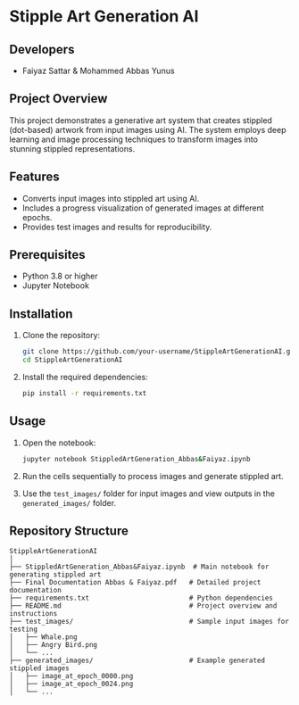 # Stipple Art Generation AI


## Developers
-  Faiyaz Sattar & Mohammed Abbas Yunus

## Project Overview
This project demonstrates a generative art system that creates stippled (dot-based) artwork from input images using AI. The system employs deep learning and image processing techniques to transform images into stunning stippled representations. 


## Features
- Converts input images into stippled art using AI.
- Includes a progress visualization of generated images at different epochs.
- Provides test images and results for reproducibility.


## Prerequisites
- Python 3.8 or higher
- Jupyter Notebook


## Installation
1. Clone the repository:
   ```bash
   git clone https://github.com/your-username/StippleArtGenerationAI.git
   cd StippleArtGenerationAI
   ```

2. Install the required dependencies:
   ```bash
   pip install -r requirements.txt
   ```


## Usage
1. Open the notebook:
   ```bash
   jupyter notebook StippledArtGeneration_Abbas&Faiyaz.ipynb
   ```

2. Run the cells sequentially to process images and generate stippled art.

3. Use the `test_images/` folder for input images and view outputs in the `generated_images/` folder.


## Repository Structure
```
StippleArtGenerationAI
│
├── StippledArtGeneration_Abbas&Faiyaz.ipynb  # Main notebook for generating stippled art
├── Final Documentation Abbas & Faiyaz.pdf   # Detailed project documentation
├── requirements.txt                         # Python dependencies
├── README.md                                # Project overview and instructions
├── test_images/                             # Sample input images for testing
│   ├── Whale.png
│   ├── Angry Bird.png
│   └── ...
├── generated_images/                        # Example generated stippled images
│   ├── image_at_epoch_0000.png
│   ├── image_at_epoch_0024.png
│   └── ...
```

